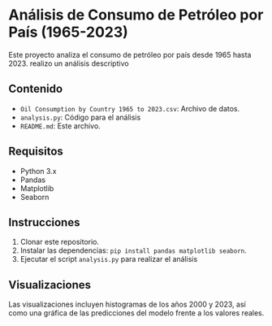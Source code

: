 # Análisis de Consumo de Petróleo por País (1965-2023)

Este proyecto analiza el consumo de petróleo por país desde 1965 hasta 2023. realizo un análisis descriptivo

## Contenido

- `Oil Consumption by Country 1965 to 2023.csv`: Archivo de datos.
- `analysis.py`: Código para el análisis 
- `README.md`: Este archivo.

## Requisitos

- Python 3.x
- Pandas
- Matplotlib
- Seaborn

## Instrucciones

1. Clonar este repositorio.
2. Instalar las dependencias: `pip install pandas matplotlib seaborn`.
3. Ejecutar el script `analysis.py` para realizar el análisis

## Visualizaciones

Las visualizaciones incluyen histogramas de los años 2000 y 2023, así como una gráfica de las predicciones del modelo frente a los valores reales.
